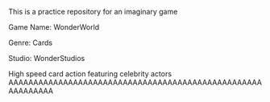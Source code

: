 This is a practice repository for an imaginary game

Game Name: WonderWorld

Genre: Cards

Studio: WonderStudios

High speed card action featuring celebrity actors AAAAAAAAAAAAAAAAAAAAAAAAAAAAAAAAAAAAAAAAAAAAAAAAAAAAAAAAAAAA